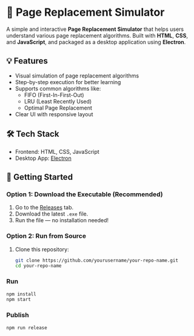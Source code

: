 # 🧠 Page Replacement Simulator

A simple and interactive **Page Replacement Simulator** that helps users understand various page replacement algorithms. Built with **HTML**, **CSS**, and **JavaScript**, and packaged as a desktop application using **Electron**.


## 💡 Features

- Visual simulation of page replacement algorithms
- Step-by-step execution for better learning
- Supports common algorithms like:
  - FIFO (First-In-First-Out)
  - LRU (Least Recently Used)
  - Optimal Page Replacement
- Clear UI with responsive layout

## 🛠 Tech Stack

- Frontend: HTML, CSS, JavaScript
- Desktop App: [Electron](https://www.electronjs.org/)

## 🚀 Getting Started

### Option 1: Download the Executable (Recommended)

1. Go to the [Releases](https://github.com/j1n6rey/PageReplacement_Sison) tab.
2. Download the latest `.exe` file.
3. Run the file — no installation needed!

### Option 2: Run from Source

1. Clone this repository:
   ```bash
   git clone https://github.com/yourusername/your-repo-name.git
   cd your-repo-name

### Run

```sh
npm install
npm start
```

### Publish

```sh
npm run release
```
